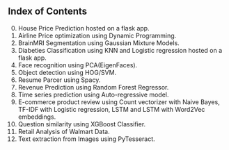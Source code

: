 ## Index of Contents
00. House Price Prediction hosted on a flask app.
01. Airline Price optimization using Dynamic Programming.
02. BrainMRI Segmentation using Gaussian Mixture Models.
03. Diabeties Classification using KNN and Logistic regression hosted on a flask app.
04. Face recognition using PCA(EigenFaces).
05. Object detection using HOG/SVM.
06. Resume Parcer using Spacy.
07. Revenue Prediction using Random Forest Regressor.
08. Time series prediction using Auto-regressive model.
09. E-commerce product review using Count vectorizer with Naive Bayes, TF-IDF with Logistic regression, LSTM and LSTM with Word2Vec embeddings.
10. Question similarity using XGBoost Classifier.
11. Retail Analysis of Walmart Data.
12. Text extraction from Images using PyTesseract.